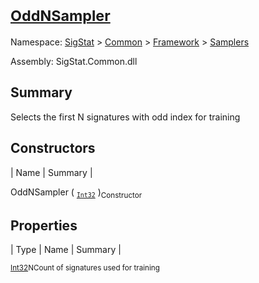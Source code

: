# <sub>[OddNSampler](./OddNSampler.md)</sub>

Namespace: [SigStat]() > [Common](./../../README.md) > [Framework]() > [Samplers](./README.md)

Assembly: SigStat.Common.dll

## Summary
Selects the first N signatures with odd index for training

## Constructors

| Name | Summary | 

OddNSampler ( <sub>[`Int32`](https://docs.microsoft.com/en-us/dotnet/api/System.Int32)</sub> )<sub>Constructor</sub>


## Properties

| Type | Name | Summary | 

<sub>[Int32](https://docs.microsoft.com/en-us/dotnet/api/System.Int32)</sub><sub>N</sub><sub>Count of signatures used for training</sub>


